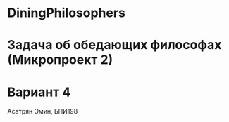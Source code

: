 # DiningPhilosophers
# Задача об обедающих философах (Микропроект 2)
# Вариант 4
Асатрян Эмин, БПИ198

